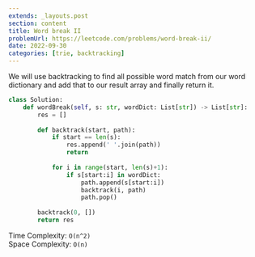```yaml
---
extends: _layouts.post
section: content
title: Word break II
problemUrl: https://leetcode.com/problems/word-break-ii/
date: 2022-09-30
categories: [trie, backtracking]
---
```


We will use backtracking to find all possible word match from our word dictionary and add that to our result array and finally return it.

```python
class Solution:
    def wordBreak(self, s: str, wordDict: List[str]) -> List[str]:
        res = []
        
        def backtrack(start, path):
            if start == len(s):
                res.append(' '.join(path))
                return
            
            for i in range(start, len(s)+1):
                if s[start:i] in wordDict:
                    path.append(s[start:i])
                    backtrack(i, path)
                    path.pop()
        
        backtrack(0, [])
        return res    
```

Time Complexity: `O(n^2)` <br/>
Space Complexity: `O(n)`
